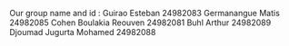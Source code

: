 Our group name and id : 
Guirao Esteban 24982083
Germanangue Matis 24982085
Cohen Boulakia Reouven 24982081
Buhl Arthur 24982089
 Djoumad Jugurta Mohamed  24982088
